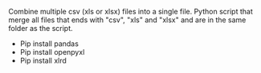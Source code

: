 
Combine multiple csv (xls or xlsx) files into a single file.
Python script that merge all files that ends with "csv", "xls" and "xlsx" and are in the same folder as the script.

- Pip install pandas 
- Pip install openpyxl 
- Pip install xlrd 

